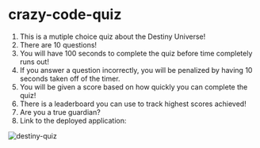 # crazy-code-quiz
1. This is a mutiple choice quiz about the Destiny Universe!
2. There are 10 questions!
3. You will have 100 seconds to complete the quiz before time completely runs out!
4. If you answer a question incorrectly, you will be penalized by having 10 seconds taken off of the timer. 
5. You will be given a score based on how quickly you can complete the quiz!
6. There is a leaderboard you can use to track highest scores achieved!
7. Are you a true guardian? 
8. Link to the deployed application: 


![destiny-quiz](https://user-images.githubusercontent.com/97865978/213260188-fcb9a1f2-39f8-48cd-a645-ceab864bd419.png)

